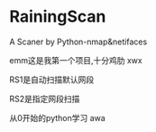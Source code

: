 # RainingScan
A Scaner by Python-nmap&amp;netifaces

emm这是我第一个项目,十分鸡肋 xwx  

RS1是自动扫描默认网段

RS2是指定网段扫描

从0开始的python学习 awa

